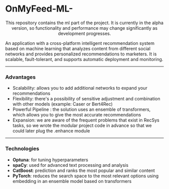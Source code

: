 # **OnMyFeed-ML-**  
<p style="text-align: center;">This repository contains the ml part of the project. It is currently in the alpha version, so functionality and performance may change significantly as development progresses.
  
An application with a cross-platform intelligent recommendation system based on machine learning that analyzes content from different social networks and provides personalized recommendations to marketers. It is scalable, fault-tolerant, and supports automatic deployment and monitoring.


---

### **Advantages**
- Scalability: allows you to add additional networks to expand your recommendations
- Flexibility: there's a possibility of sensitive adjustment and combination with other models (example: Caser or Bert4Rec)
- Powerful Pipeline : the solution uses an ensemble of transformers, which allows you to give the most accurate recommendations
- Expansion: we are aware of the frequent problems that exist in RecSys tasks, so we wrote the modular project code in advance so that we could later plug the .enhance module


---

### **Technologies**
- **Optuna**: for tuning hyperparameters
- **spaCy**: used for advanced text processing and analysis
- **CatBoost**: prediction and ranks the most popular and similar content
- **PyTorch**: reduces the search space to the most relevant options using embedding in an ensemble model based on transformers
